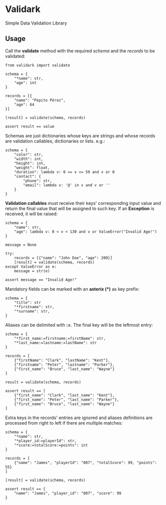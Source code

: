 # Validark

Simple Data Validation Library

## Usage

Call the **validate** method with the required *schema* and the *records*
to be validated:

    from validark import validate

    schema = {
        "*name": str,
        "age": int
    }

    records = [{
        "name": "Pepito Pérez",
        "age": 64
    }]

    [result] = validate(schema, records)

    assert result == value


Schemas are just dictionaries whose keys are strings and whose records are
validation callables, dictionaries or lists. e.g.:

    schema = {
        "color": str,
        "width": int,
        "height": int,
        "weight": float,
        "duration": lambda v: 0 <= v <= 59 and v or 0
        "contact": {
            "phone": str,
            "email": lambda v: '@' in v and v or ''
        }
    }

**Validation callables** must receive their keys' corresponding input value and
return the final value that will be assigned to such key. If an **Exception**
is received, it will be raised:

    schema = {
        "name": str,
        "age": lambda v: 0 < v < 130 and v or ValueError("Invalid Age!")
    }

    message = None

    try:
        records = [{"name": "John Doe", "age": 200}]
        [result] = validate(schema, records)
    except ValueError as e:
        message = str(e)

    assert message == "Invalid Age!"

Mandatory fields can be marked with an **asterix (*)** as key prefix:

    schema = {
        "title": str
        "*firstname": str,
        "*surname": str,
    }

Aliases can be delimited with **:=**. The final key will be the leftmost entry:

    schema = {
        "*first_name:=firstname:=firstName": str,
        "*last_name:=lastname:=lastName": str
    }

    records = [
        {"firstName": "Clark", "lastName": "Kent"},
        {"firstname": "Peter", "lastname": "Parker"},
        {"first_name": "Bruce", "last_name": "Wayne"}
    ]

    result = validate(schema, records)

    assert result == [
        {"first_name": "Clark", "last_name": "Kent"},
        {"first_name": "Peter", "last_name": "Parker"},
        {"first_name": "Bruce", "last_name": "Wayne"}
    ]

Extra keys in the records' entries are ignored and aliases definitions are
processed from right to left if there are multiple matches:

    schema = {
        "*name": str,
        "*player_id:=playerId": str,
        "*score:=totalScore:=points": int
    }

    records = [
        {"name": "James", "playerId": "007", "totalScore": 99, "points": 55}
    ]

    [result] = validate(schema, records)

    assert result == {
        "name": "James", "player_id": "007", "score": 99
    }
